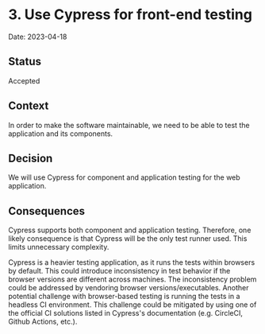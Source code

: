 # 3. Use Cypress for front-end testing

Date: 2023-04-18

## Status

Accepted

## Context

In order to make the software maintainable, we need to be able to test the application and its components.

## Decision

We will use Cypress for component and application testing for the web application.

## Consequences

Cypress supports both component and application testing. Therefore, one likely consequence is that Cypress will
be the only test runner used. This limits unnecessary complexity.

Cypress is a heavier testing application, as it runs the tests within browsers by default. This could introduce
inconsistency in test behavior if the browser versions are different across machines. The inconsistency problem
could be addressed by vendoring browser versions/executables. Another potential challenge with browser-based testing
is running the tests in a headless CI environment. This challenge could be mitigated by using one of the official
CI solutions listed in Cypress's documentation (e.g. CircleCI, Github Actions, etc.).
